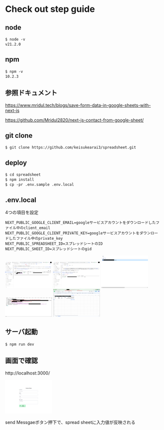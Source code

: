 # Check out step guide

## node
```
$ node -v
v21.2.0
```

## npm
```
$ npm -v
10.2.3
```

## 参照ドキュメント
https://www.mridul.tech/blogs/save-form-data-in-google-sheets-with-next-js

https://github.com/Mridul2820/next-js-contact-from-google-sheet/

## git clone
```
$ git clone https://github.com/keisukearai3/spreadsheet.git
```

## deploy
```
$ cd spreadsheet
$ npm install
$ cp -pr .env.sample .env.local
```

## .env.local
4つの項目を設定
```
NEXT_PUBLIC_GOOGLE_CLIENT_EMAIL=googleサービスアカウントをダウンロードしたファイル中のclient_email
NEXT_PUBLIC_GOOGLE_CLIENT_PRIVATE_KEY=googleサービスアカウントをダウンロードしたファイル中のprivate_key
NEXT_PUBLIC_SPREADSHEET_ID=スプレッドシートのID
NEXT_PUBLIC_SHEET_ID=スプレッドシートのgid
```

<img src="./md_image/google_console1.png" width="30%" />

<img src="./md_image/google_console2.png" width="30%" />

<img src="./md_image/download_file.png" width="30%" />

<img src="./md_image/file.png" width="30%" />

<img src="./md_image/spread_sheet.png" width="30%" />

## サーバ起動
```
$ npm run dev
```

## 画面で確認
http://localhost:3000/

<img src="./md_image/web_contactform.png" width="30%" />

send Messgaeボタン押下で、spread sheetに入力値が反映される